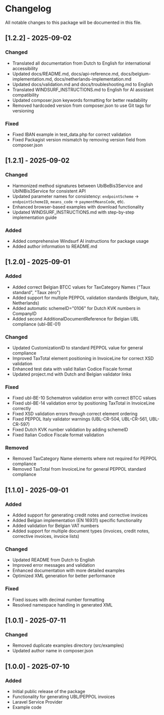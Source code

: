# Changelog

All notable changes to this package will be documented in this file.

## [1.2.2] - 2025-09-02
### Changed
- Translated all documentation from Dutch to English for international accessibility
- Updated docs/README.md, docs/api-reference.md, docs/belgium-implementation.md, docs/netherlands-implementation.md
- Updated docs/validation.md and docs/troubleshooting.md to English
- Translated WINDSURF_INSTRUCTIONS.md to English for AI assistant compatibility
- Updated composer.json keywords formatting for better readability
- Removed hardcoded version from composer.json to use Git tags for versioning

### Fixed
- Fixed IBAN example in test_data.php for correct validation
- Fixed Packagist version mismatch by removing version field from composer.json

## [1.2.1] - 2025-09-02
### Changed
- Harmonized method signatures between UblBeBis3Service and UblNlBis3Service for consistent API
- Updated parameter names for consistency: `endpointScheme` → `endpointSchemeID`, `means_code` → `paymentMeansCode`, etc.
- Enhanced browser-based examples with download functionality
- Updated WINDSURF_INSTRUCTIONS.md with step-by-step implementation guide

### Added
- Added comprehensive Windsurf AI instructions for package usage
- Added author information to README.md

## [1.2.0] - 2025-09-01
### Added
- Added correct Belgian BTCC values for TaxCategory Names ("Taux standard", "Taux zéro")
- Added support for multiple PEPPOL validation standards (Belgium, Italy, Netherlands)
- Added automatic schemeID="0106" for Dutch KVK numbers in CompanyID
- Added second AdditionalDocumentReference for Belgian UBL compliance (ubl-BE-01)

### Changed
- Updated CustomizationID to standard PEPPOL value for general compliance
- Improved TaxTotal element positioning in InvoiceLine for correct XSD validation
- Enhanced test data with valid Italian Codice Fiscale format
- Updated project.md with Dutch and Belgian validator links

### Fixed
- Fixed ubl-BE-10 Schematron validation error with correct BTCC values
- Fixed ubl-BE-14 validation error by positioning TaxTotal in InvoiceLine correctly
- Fixed XSD validation errors through correct element ordering
- Fixed PEPPOL Italy validator warnings (UBL-CR-504, UBL-CR-561, UBL-CR-597)
- Fixed Dutch KVK number validation by adding schemeID
- Fixed Italian Codice Fiscale format validation

### Removed
- Removed TaxCategory Name elements where not required for PEPPOL compliance
- Removed TaxTotal from InvoiceLine for general PEPPOL standard compliance

## [1.1.0] - 2025-09-01
### Added
- Added support for generating credit notes and corrective invoices
- Added Belgian implementation (EN 16931) specific functionality
- Added validation for Belgian VAT numbers
- Added support for multiple document types (invoices, credit notes, corrective invoices, invoice lists)

### Changed
- Updated README from Dutch to English
- Improved error messages and validation
- Enhanced documentation with more detailed examples
- Optimized XML generation for better performance

### Fixed
- Fixed issues with decimal number formatting
- Resolved namespace handling in generated XML

## [1.0.1] - 2025-07-11
### Changed
- Removed duplicate examples directory (src/examples)
- Updated author name in composer.json

## [1.0.0] - 2025-07-10
### Added
- Initial public release of the package
- Functionality for generating UBL/PEPPOL invoices
- Laravel Service Provider
- Example code
